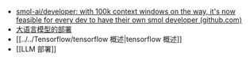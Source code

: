 - [smol-ai/developer: with 100k context windows on the way, it's now feasible for every dev to have their own smol developer (github.com)](https://github.com/smol-ai/developer)
- [大语言模型的部署](https://www.bilibili.com/video/BV1R8411Z7Kb/?spm_id_from=333.337.search-card.all.click)
- [[../../Tensorflow/tensorflow 概述|tensorflow 概述]]
- [[LLM 部署]]
